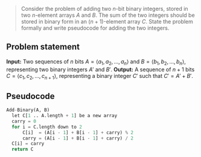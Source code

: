 > Consider the problem of adding two $n$-bit binary integers, stored in two
> $n$-element arrays $A$ and $B$. The sum of the two integers should be stored
> in binary form in an $(n + 1)$-element array $C$. State the problem formally
> and write pseudocode for adding the two integers.

## Problem statement

**Input:** Two sequences of $n$ bits $A = \langle a_1, a_2,...,a_n \rangle$ and
$B = \langle b_1, b_2,...,b_n \rangle$, representing two binary integers $A'$
and $B'$.
**Output:** A sequence of $n + 1$ bits $C = \langle c_1, c_2,...,c_{n+1}
\rangle$, representing a binary integer $C'$ such that $C' = A' + B'$.

## Pseudocode

```python
Add-Binary(A, B)
  let C[1 .. A.length + 1] be a new array
  carry = 0
  for i = C.length down to 2
      C[i]  = (A[i - 1] + B[i - 1] + carry) % 2
      carry = (A[i - 1] + B[i - 1] + carry) / 2
  C[i] = carry
  return C
```
